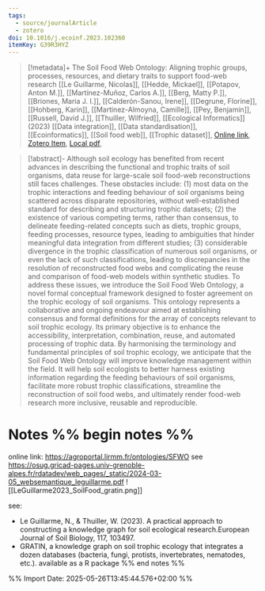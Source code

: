 ```yaml
---
tags:
  - source/journalArticle
  - zotero
doi: 10.1016/j.ecoinf.2023.102360
itemKey: G39R3HYZ
---
```

>[!metadata]+
> The Soil Food Web Ontology: Aligning trophic groups, processes, resources, and dietary traits to support food-web research
> [[Le Guillarme, Nicolas]], [[Hedde, Mickael]], [[Potapov, Anton M.]], [[Martínez-Muñoz, Carlos A.]], [[Berg, Matty P.]], [[Briones, Maria J. I.]], [[Calderón-Sanou, Irene]], [[Degrune, Florine]], [[Hohberg, Karin]], [[Martinez-Almoyna, Camille]], [[Pey, Benjamin]], [[Russell, David J.]], [[Thuiller, Wilfried]], 
> [[Ecological Informatics]] (2023)
> [[Data integration]], [[Data standardisation]], [[Ecoinformatics]], [[Soil food web]], [[Trophic dataset]], 
> [Online link](https://www.sciencedirect.com/science/article/pii/S1574954123003898), [Zotero Item](zotero://select/library/items/G39R3HYZ), [Local pdf](file://C:/Users/aburg/Documents/references/zotero/storage/JI2N5TXH/LeGuillarme2023_SoilFood.pdf), 

>[!abstract]-
>Although soil ecology has benefited from recent advances in describing the functional and trophic traits of soil organisms, data reuse for large-scale soil food-web reconstructions still faces challenges. These obstacles include: (1) most data on the trophic interactions and feeding behaviour of soil organisms being scattered across disparate repositories, without well-established standard for describing and structuring trophic datasets; (2) the existence of various competing terms, rather than consensus, to delineate feeding-related concepts such as diets, trophic groups, feeding processes, resource types, leading to ambiguities that hinder meaningful data integration from different studies; (3) considerable divergence in the trophic classification of numerous soil organisms, or even the lack of such classifications, leading to discrepancies in the resolution of reconstructed food webs and complicating the reuse and comparison of food-web models within synthetic studies. To address these issues, we introduce the Soil Food Web Ontology, a novel formal conceptual framework designed to foster agreement on the trophic ecology of soil organisms. This ontology represents a collaborative and ongoing endeavour aimed at establishing consensus and formal definitions for the array of concepts relevant to soil trophic ecology. Its primary objective is to enhance the accessibility, interpretation, combination, reuse, and automated processing of trophic data. By harmonising the terminology and fundamental principles of soil trophic ecology, we anticipate that the Soil Food Web Ontology will improve knowledge management within the field. It will help soil ecologists to better harness existing information regarding the feeding behaviours of soil organisms, facilitate more robust trophic classifications, streamline the reconstruction of soil food webs, and ultimately render food-web research more inclusive, reusable and reproducible.

# Notes %% begin notes %%
online link: https://agroportal.lirmm.fr/ontologies/SFWO
see https://osug.gricad-pages.univ-grenoble-alpes.fr/rdatadev/web_pages/_static/2024-03-05_websemantique_leguillarme.pdf
![[LeGuillarme2023_SoilFood_gratin.png]]

see:
- Le Guillarme, N., & Thuiller, W. (2023). A practical approach to constructing a knowledge graph for soil ecological research.European Journal of Soil Biology, 117, 103497.
- GRATIN, a knowledge graph on soil trophic ecology that integrates a dozen databases (bacteria, fungi, protists, invertebrates, nematodes, etc.). available as a R package
%% end notes %%




%% Import Date: 2025-05-26T13:45:44.576+02:00 %%
